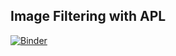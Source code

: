 ## Image Filtering with APL

[![Binder](https://mybinder.org/badge_logo.svg)](https://mybinder.org/v2/gh/justin2004/image-filtering/master)

